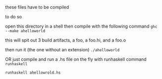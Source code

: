 these files have to be compiled

to do so

open this directory in a shell
then compile with the following command 
`ghc --make ahelloworld`

this will spit out 3 build artifacts, a foo, a foo.hi, and a foo.o

then run it (the one without an extension)
`./ahelloworld`




OR just compile and run a .hs file on the fly with runhaskell command
`runhaskell`

`runhaskell ahellowrold.hs`